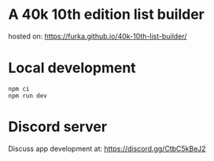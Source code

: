 # A 40k 10th edition list builder

hosted on: https://furka.github.io/40k-10th-list-builder/

# Local development

```
npm ci
npm run dev
```

# Discord server

Discuss app development at: https://discord.gg/CtbC5kBeJ2
